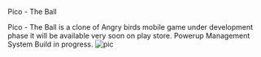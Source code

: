 Pico - The Ball

Pico - The Ball is a clone of Angry birds mobile game under development phase it will be available very soon on play store.
Powerup Management System Build in progress.
![pic](https://user-images.githubusercontent.com/51854903/133801953-26a98419-ae76-42a4-90e1-77ff78360052.png)

